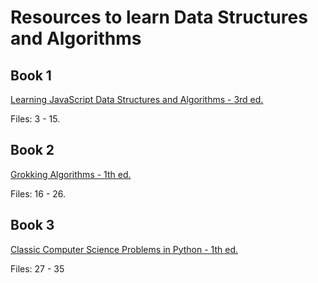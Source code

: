 # Resources to learn Data Structures and Algorithms

## Book 1 

[Learning JavaScript Data Structures and Algorithms - 3rd ed.](https://www.amazon.com/Learning-JavaScript-Data-Structures-Algorithms/dp/1788623878)

Files: 3 - 15. 

## Book 2

[Grokking Algorithms - 1th ed.](https://www.amazon.com/dp/1617292230/)

Files: 16 - 26. 

## Book 3

[Classic Computer Science Problems in Python - 1th ed.](https://www.amazon.com/dp/1617295981/)

Files: 27 - 35
